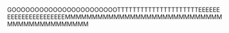 GOOOOOOOOOOOOOOOOOOOOOOOTTTTTTTTTTTTTTTTTTTTTEEEEEEEEEEEEEEEEEEEEEEMMMMMMMMMMMMMMMMMMMMMMMMMMMMMMMMMMMMMMMMMMMM

